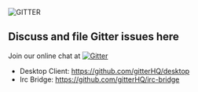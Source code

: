 ![GITTER](http://i.imgur.com/8ZX0M4X.png)

Discuss and file Gitter issues here
----

Join our online chat at [![Gitter](https://badges.gitter.im/gitterHQ/gitter.svg)](https://gitter.im/gitterHQ/gitter)

* Desktop Client: https://github.com/gitterHQ/desktop
* Irc Bridge: https://github.com/gitterHQ/irc-bridge
